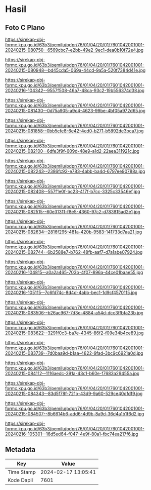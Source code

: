 # Hasil

## Foto C Plano

https://sirekap-obj-formc.kpu.go.id/63b3/pemilu/pdpr/76/01/04/20/01/7601042001001-20240215-080750--6569cbc7-e2bb-49e2-9ec1-dea0b10f72e4.jpg

https://sirekap-obj-formc.kpu.go.id/63b3/pemilu/pdpr/76/01/04/20/01/7601042001001-20240215-080948--bd45cda5-069a-44cd-9a5a-520f7384d41e.jpg

https://sirekap-obj-formc.kpu.go.id/63b3/pemilu/pdpr/76/01/04/20/01/7601042001001-20240216-104342--9557f508-46a7-48ca-93c2-19b556374d38.jpg

https://sirekap-obj-formc.kpu.go.id/63b3/pemilu/pdpr/76/01/04/20/01/7601042001001-20240215-081430--0d75a905-a9c4-4623-99be-4bf05a972d65.jpg

https://sirekap-obj-formc.kpu.go.id/63b3/pemilu/pdpr/76/01/04/20/01/7601042001001-20240215-081858--0bb5cfe8-6e42-4ed0-b271-b5892de3bca7.jpg

https://sirekap-obj-formc.kpu.go.id/63b3/pemilu/pdpr/76/01/04/20/01/7601042001001-20240215-082100--6dfe3f9f-609d-48e9-a1d2-22aea311921c.jpg

https://sirekap-obj-formc.kpu.go.id/63b3/pemilu/pdpr/76/01/04/20/01/7601042001001-20240215-082243--2386fc92-e783-4abb-ba4d-6797ee90788a.jpg

https://sirekap-obj-formc.kpu.go.id/63b3/pemilu/pdpr/76/01/04/20/01/7601042001001-20240215-082408--557f1e0f-bc23-417f-b7cc-3325c33546ef.jpg

https://sirekap-obj-formc.kpu.go.id/63b3/pemilu/pdpr/76/01/04/20/01/7601042001001-20240215-082515--60e31311-f8e5-4360-97c2-d783815ad2e1.jpg

https://sirekap-obj-formc.kpu.go.id/63b3/pemilu/pdpr/76/01/04/20/01/7601042001001-20240215-082634--2816f295-481a-420b-9583-141733d7aa21.jpg

https://sirekap-obj-formc.kpu.go.id/63b3/pemilu/pdpr/76/01/04/20/01/7601042001001-20240215-082744--6b2588e7-b762-48fb-aaf7-d7a1abe07924.jpg

https://sirekap-obj-formc.kpu.go.id/63b3/pemilu/pdpr/76/01/04/20/01/7601042001001-20240216-104815--a0a2a465-703b-4f07-896a-44ce01baae55.jpg

https://sirekap-obj-formc.kpu.go.id/63b3/pemilu/pdpr/76/01/04/20/01/7601042001001-20240216-105115--7c6fd74c-8d4d-4abb-bec1-1d9cf4570115.jpg

https://sirekap-obj-formc.kpu.go.id/63b3/pemilu/pdpr/76/01/04/20/01/7601042001001-20240215-083506--b26ac967-7d3e-4884-a54d-dcc3ffbfa23b.jpg

https://sirekap-obj-formc.kpu.go.id/63b3/pemilu/pdpr/76/01/04/20/01/7601042001001-20240215-083622--3291f0c3-ba7e-4345-86f2-f09e34b4ce89.jpg

https://sirekap-obj-formc.kpu.go.id/63b3/pemilu/pdpr/76/01/04/20/01/7601042001001-20240215-083739--7d0baa9d-b1aa-4822-9fad-3bc9c6921a0d.jpg

https://sirekap-obj-formc.kpu.go.id/63b3/pemilu/pdpr/76/01/04/20/01/7601042001001-20240215-084112--1116aedc-391a-43c1-b60e-f7683a29455a.jpg

https://sirekap-obj-formc.kpu.go.id/63b3/pemilu/pdpr/76/01/04/20/01/7601042001001-20240215-084343--83d5f78f-721b-43d9-9a60-529ce40dfdf9.jpg

https://sirekap-obj-formc.kpu.go.id/63b3/pemilu/pdpr/76/01/04/20/01/7601042001001-20240215-084507--8b6614b6-add6-4d9b-8a9d-36d4a1b1f6d2.jpg

https://sirekap-obj-formc.kpu.go.id/63b3/pemilu/pdpr/76/01/04/20/01/7601042001001-20240216-105301--16d5ed64-f047-4e9f-80a1-fbc74ea217f6.jpg


## Metadata

| Key        | Value               |
| ---------- | ------------------- |
| Time Stamp | 2024-02-17 13:05:41 |
| Kode Dapil | 7601                |




